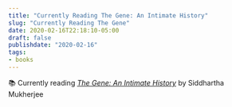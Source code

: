```yaml
---
title: "Currently Reading The Gene: An Intimate History"
slug: "Currently Reading The Gene"
date: 2020-02-16T22:18:10-05:00
draft: false
publishdate: "2020-02-16"
tags:
- books
---
```


📚 Currently reading [*The Gene: An Intimate History*][1] by Siddhartha Mukherjee

[1]: https://bookshop.org/a/11073/9781476733524
